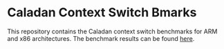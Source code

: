 # Caladan Context Switch Bmarks 
This repository contains the Caladan context switch benchmarks for ARM and x86 architectures. The benchmark results can be found [here](https://arxiv.org/abs/2309.03628).
